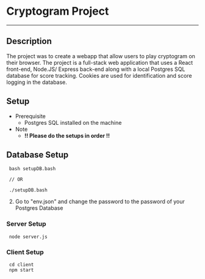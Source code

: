 ﻿# Cryptogram Project
 --- 
 ## Description
 
The project was to create a webapp that allow users to play cryptogram on their browser. The project is a full-stack web application that uses a React front-end, Node.JS/ Express back-end along with a local Postgres SQL database for score tracking. Cookies are used for identification and score logging in the database.

 
 ## Setup

- Prerequisite
  - Postgres SQL installed on the machine
- Note
  - **!! Please do the setups in order !!**

## Database Setup
```
 bash setupDB.bash
 
 // OR
 
 ./setupDB.bash
```
 2. Go to "env.json" and change the password to the password of your Postgres Database
 
 
 
### Server Setup
```
 node server.js
```

### Client Setup
```
 cd client
 npm start
```
 
 
 
